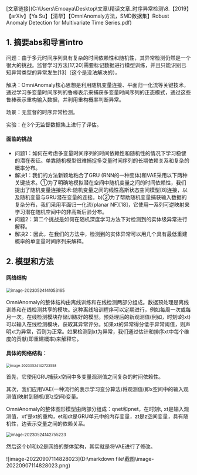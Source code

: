 [文章链接](C:\Users\Emoaya\Desktop\文章\精读文章_时序异常检测\8.【2019】【arXiv】【Ya Su】【清华】【OmniAnomaly方法，SMD数据集】Robust Anomaly Detection for Multivariate Time Series.pdf)

## 1. 摘要abs和导言intro

问题：由于多元时间序列具有复杂的时间依赖性和随机性，其异常检测仍然是一个很大的挑战。监督学习方法[17,20]需要标记数据进行模型训练，并且只能识别已知异常类型的异常发生[13]（这个是没法解决的）。

解决：OmniAnomaly核心思想是利用随机变量连接、平面归一化流等关键技术，通过学习多变量时间序列的鲁棒表示来捕获多变量时间序列的正态模式，通过这些鲁棒表示重构输入数据，并利用重构概率判断异常。

场景：无监督的时序异常检测。

实验：在3个无监督数据集上进行了评估。

#### 面临的挑战

- 问题1：如何在考虑多变量时间序列的时间依赖性和随机性的情况下学习稳健的潜在表征。单靠随机模型很难捕捉多变量时间序列的长期依赖关系和复杂的概率分布。
- 解决1：我们的方法新颖地粘合了GRU (RNN的一种变体)和VAE采用以下两种关键技术。①为了明确地模拟潜在空间中随机变量之间的时间依赖性，我们提出了随机变量连接技术:随机变量之间的线性高斯状态空间模型[8]连接，以及随机变量与GRU潜在变量的连接。b)②为了帮助随机变量捕获输入数据的复杂分布，我们采用平面归一化流(planar NF)[18]，它使用一系列可逆映射来学习潜在随机空间中的非高斯后验分布。
- 问题2：第二个挑战是如何在随机深度学习方法下对检测到的实体级异常进行解释。
- 解决2：因此，在我们的方法中，检测到的实体异常可以用几个具有最低重建概率的单变量时间序列来解释。

## 2. 模型和方法

#### 网络结构

<img src="D:\markdown file\截图\image-20230524141053165.png" alt="image-20230524141053165" style="zoom:80%;" />

OmniAnomaly的整体结构由离线训练和在线检测两部分组成。数据预处理是离线训练和在线检测共享的模块。这种离线培训程序可以定期进行，例如每周一次或每月一次。在线检测模块存储训练好的模型。预处理后的新观测值(例如，时刻t的xt)可以输入在线检测模块，获取其异常评分。如果xt的异常得分低于异常阈值，则声明xt为异常，否则为正常。如果检测到xt为异常，我们通过估计和排序xt中每个维度的贡献(即重建概率)来解释它。

#### 具体的网络结构：

<img src="D:\markdown file\截图\image-20230524142723558.png" alt="image-20230524142723558" style="zoom:67%;" />

首先，它使用GRU捕获x空间中多变量观测值之间复杂的时间依赖性。

其次，我们应用VAE(一种流行的表示学习变分算法)将观测值(即x空间中的输入观测值)映射到随机(即z空间)变量。

OmniAnomaly的整体图形模型由两部分组成：qnet和pnet，在时刻t, xt是输入观测值，xt'是xt的重构，et和dt是GRU单元中的内存变量，zt是z空间变量，具有随机性，边表示变量之间的依赖关系。

<img src="D:\markdown file\截图\image-20230524142755223.png" alt="image-20230524142755223" style="zoom: 80%;" />

然后这个b1和b2是网络的整体架构，其实就是将VAE进行了修改。

![image-20220907114828023](D:\markdown file\截图\image-20220907114828023.png)









